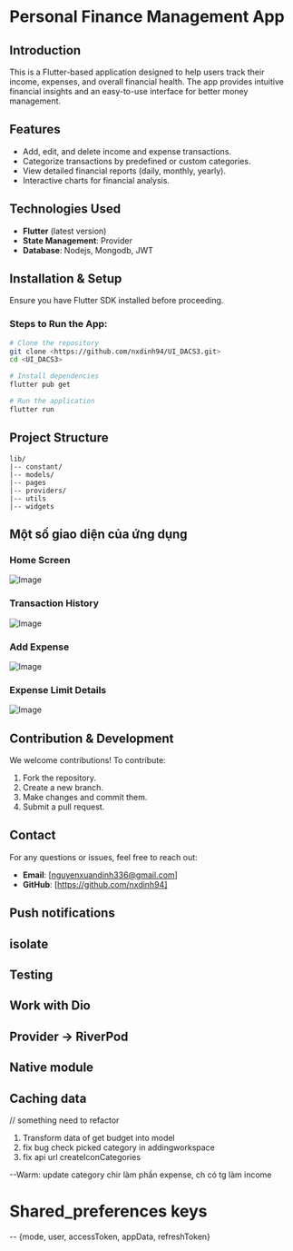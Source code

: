 # Personal Finance Management App

## Introduction
This is a Flutter-based application designed to help users track their income, expenses, and overall financial health. The app provides intuitive financial insights and an easy-to-use interface for better money management.

## Features
- Add, edit, and delete income and expense transactions.
- Categorize transactions by predefined or custom categories.
- View detailed financial reports (daily, monthly, yearly).
- Interactive charts for financial analysis.

## Technologies Used
- **Flutter** (latest version)
- **State Management**: Provider
- **Database**: Nodejs, Mongodb, JWT

## Installation & Setup
Ensure you have Flutter SDK installed before proceeding.

### Steps to Run the App:
```sh
# Clone the repository
git clone <https://github.com/nxdinh94/UI_DACS3.git>
cd <UI_DACS3>

# Install dependencies
flutter pub get

# Run the application
flutter run
```

## Project Structure
```
lib/
|-- constant/      
|-- models/    
|-- pages
|-- providers/   
|-- utils
|-- widgets  
```

## Một số giao diện của ứng dụng
### Home Screen
![Image](assets/screen_app/home.jpg)
### Transaction History
![Image](assets/screen_app/transaction_history.jpg)
### Add Expense
![Image](assets/screen_app/adding_workspace.jpg)
### Expense Limit Details
![Image](assets/screen_app/budgets.jpg)

## Contribution & Development
We welcome contributions! To contribute:
1. Fork the repository.
2. Create a new branch.
3. Make changes and commit them.
4. Submit a pull request.

## Contact
For any questions or issues, feel free to reach out:
- **Email**: [nguyenxuandinh336@gmail.com]
- **GitHub**: [https://github.com/nxdinh94]



## Push notifications
## isolate
## Testing
## Work with Dio
## Provider -> RiverPod
## Native module
## Caching data


// something need to refactor
1. Transform data of get budget into model
2. fix bug check picked category in addingworkspace
3. fix api url createIconCategories


--Warm: update category chir làm phần expense, ch có tg làm income

# Shared_preferences keys
-- {mode, user, accessToken, appData, refreshToken}